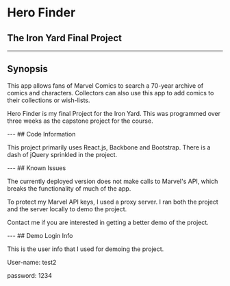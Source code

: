 # Hero Finder
## The Iron Yard Final Project
---
## Synopsis
<p>
This app allows fans of Marvel Comics to search a 70-year archive of comics and
characters. Collectors can also use this app to add comics to their collections
or wish-lists.
</p>
<p>
Hero Finder is my final Project for the Iron Yard. This was programmed over three
weeks as the capstone project for the course.
</p>
---
## Code Information
<p>
This project primarily uses React.js, Backbone and Bootstrap. There is a dash of
jQuery sprinkled in the project.
</p>
---
## Known Issues
<p>
The currently deployed version does not make calls to Marvel's API, which breaks
the functionality of much of the app.
</p>
<p>
To protect my Marvel API keys, I used a proxy server. I ran both the project and
the server locally to demo the project.
</p>
<p>
Contact me if you are interested in getting a better demo of the project.
</p>
---
## Demo Login Info
<p>
This is the user info that I used for demoing the project.
</p>
<p>
User-name: test2
</p>
<p>
password: 1234
</p>
